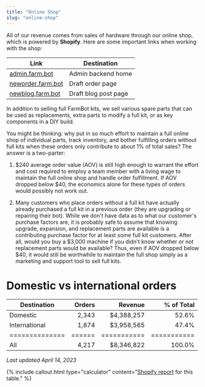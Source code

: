 ```yaml
---
title: "Online Shop"
slug: "online-shop"
---
```


All of our revenue comes from sales of hardware through our online shop, which is powered by **Shopify**. Here are some important links when working with the shop:

|Link                          |Destination                   |
|------------------------------|------------------------------|
|[admin.farm.bot](https://farmbot.myshopify.com/admin)|Admin backend home
|[neworder.farm.bot](http://neworder.farm.bot)|Draft order page
|[newblog.farm.bot](http://newblog.farm.bot)|Draft blog post page

In addition to selling full FarmBot kits, we sell various spare parts that can be used as replacements, extra parts to modify a full kit, or as key components in a DIY build.

You might be thinking: why put in so much effort to maintain a full online shop of individual parts, track inventory, and bother fulfilling orders without full kits when these orders only contribute to about 1% of total sales? The answer is a two-parter:

1. $240 average order value (AOV) is still high enough to warrant the effort and cost required to employ a team member with a living wage to maintain the full online shop and handle order fulfillment. If AOV dropped below $40, the economics alone for these types of orders would possibly not work out.

2. Many customers who place orders without a full kit have actually already purchased a full kit in a previous order (they are upgrading or repairing their bot). While we don't have data as to what our customer's purchase factors are, it is probably safe to assume that knowing upgrade, expansion, and replacement parts are available is a contributing purchase factor for at least some full kit customers. After all, would you buy a $3,000 machine if you didn't know whether or not replacement parts would be available? Thus, even if AOV dropped below $40, it would still be worthwhile to maintain the full shop simply as a marketing and support tool to sell full kits.

# Domestic vs international orders

|Destination   |Orders|Revenue    |% of Total |
|--------------|-----:|----------:|----------:|
|Domestic      |2,343 |$4,388,257 |52.6%
|International |1,874 |$3,958,565 |47.4%
|==============|======|===========|===========|
|All           |4,217 |$8,346,822 |100.0%

_Last updated April 14, 2023_

{%
include callout.html
type="calculator"
content="[Shopify report](https://farmbot.myshopify.com/admin/reports/2537193570?since=2016-01-01&until=2021-12-31) for this table."
%}
